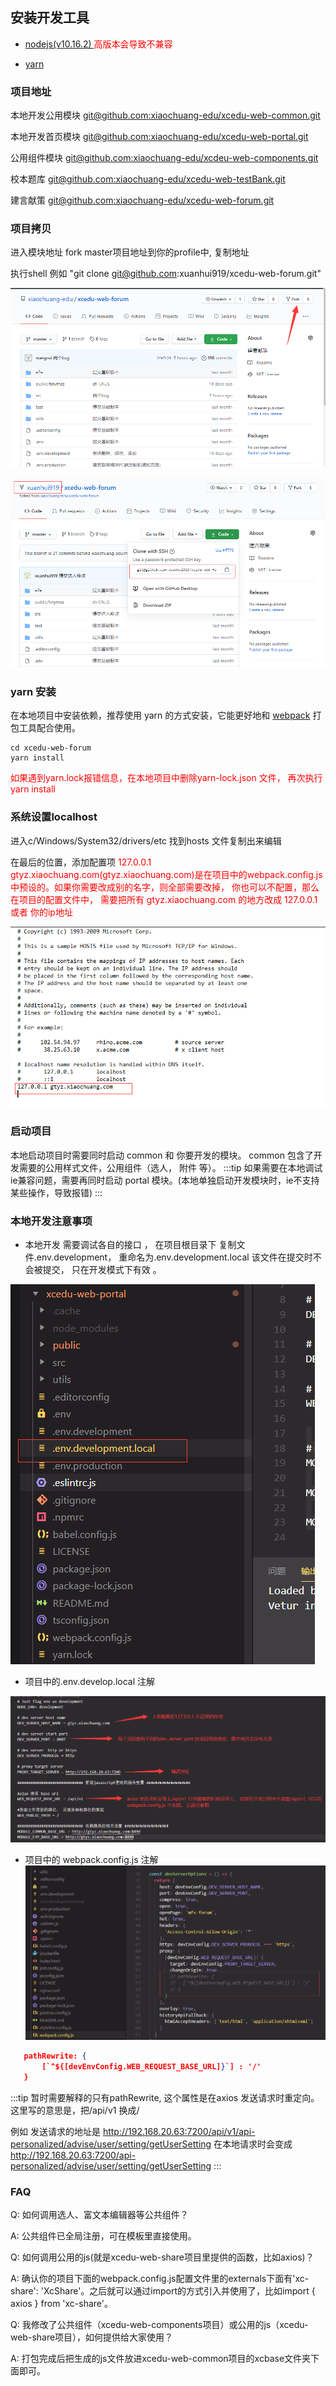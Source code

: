 ## 安装开发工具
* <a href="https://npm.taobao.org/mirrors/node/v10.16.2/" target="_blank">nodejs(v10.16.2) </a> <span style="color: red">高版本会导致不兼容</span>

* <a href="https://yarn.bootcss.com/" target="_blank">yarn </a> 
 
### 项目地址 
本地开发公用模块 [git@github.com:xiaochuang-edu/xcedu-web-common.git](https://github.com/xiaochuang-edu/xcedu-web-common) 
 
本地开发首页模块 [git@github.com:xiaochuang-edu/xcedu-web-portal.git](https://github.com/xiaochuang-edu/xcedu-web-portal)

公用组件模块 [git@github.com:xiaochuang-edu/xcdeu-web-components.git](https://github.com/xiaochuang-edu/xcdeu-web-components)

校本题库 [git@github.com:xiaochuang-edu/xcedu-web-testBank.git](https://github.com/xiaochuang-edu/xcedu-web-testBank)

建言献策 [git@github.com:xiaochuang-edu/xcedu-web-forum.git](https://github.com/xiaochuang-edu/xcedu-web-forum)

### 项目拷贝
进入模块地址 fork master项目地址到你的profile中, 复制地址

执行shell 例如 "git clone git@github.com:xuanhui919/xcedu-web-forum.git"

![avatar](../img/1.png) 

![avatar](../img/2.png) 


### yarn 安装

在本地项目中安装依赖，推荐使用 yarn 的方式安装，它能更好地和 [webpack](https://webpack.js.org/) 打包工具配合使用。

```shell
cd xcedu-web-forum
yarn install 
```
<span style="color: red">如果遇到yarn.lock报错信息，在本地项目中删除yarn-lock.json 文件， 再次执行 yarn install </span>

### 系统设置localhost

进入c/Windows/System32/drivers/etc 找到hosts 文件复制出来编辑

在最后的位置，添加配置项 <span style="color: red">127.0.0.1 gtyz.xiaochuang.com(gtyz.xiaochuang.com)是在项目中的webpack.config.js 中预设的。如果你需要改成别的名字，则全部需要改掉， 你也可以不配置，那么在项目的配置文件中， 需要把所有 gtyz.xiaochuang.com 的地方改成 127.0.0.1 或者 你的ip地址</span> 

![avatar](../img/3.png) 

### 启动项目
本地启动项目时需要同时启动 common 和 你要开发的模块。 common 包含了开发需要的公用样式文件，公用组件（选人， 附件 等）。
:::tip
如果需要在本地调试ie兼容问题，需要再同时启动 portal 模块。(本地单独启动开发模块时，ie不支持某些操作，导致报错)
:::

### 本地开发注意事项
* 本地开发 需要调试各自的接口 ， 在项目根目录下 复制文件.env.development， 重命名为.env.development.local 该文件在提交时不会被提交， 只在开发模式下有效 。

 ![avatar](../img/4.png) 

* 项目中的.env.develop.local 注解

 ![avatar](../img/5.png) 

* 项目中的 webpack.config.js 注解
 ![avatar](../img/6.png)

 ```json
    pathRewrite: {
        [`^${[devEnvConfig.WEB_REQUEST_BASE_URL]}`] : '/' 
    }
 ``` 

:::tip
暂时需要解释的只有pathRewrite, 这个属性是在axios 发送请求时重定向。 这里写的意思是，把/api/v1 换成/

例如 发送请求的地址是 http://192.168.20.63:7200/api/v1/api-personalized/advise/user/setting/getUserSetting 在本地请求时会变成 http://192.168.20.63:7200/api-personalized/advise/user/setting/getUserSetting 
:::

### FAQ
Q: 如何调用选人、富文本编辑器等公共组件？

A: 公共组件已全局注册，可在模板里直接使用。

Q: 如何调用公用的js(就是xcedu-web-share项目里提供的函数，比如axios)？

A: 确认你的项目下面的webpack.config.js配置文件里的externals下面有'xc-share': 'XcShare'。之后就可以通过import的方式引入并使用了，比如import { axios } from 'xc-share'。

Q: 我修改了公共组件（xcedu-web-components项目）或公用的js（xcedu-web-share项目），如何提供给大家使用？

A: 打包完成后把生成的js文件放进xcedu-web-common项目的xcbase文件夹下面即可。
